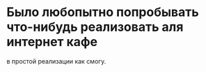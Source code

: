 # Было любопытно попробывать что-нибудь реализовать аля интернет кафе
в простой реализации как смогу.
